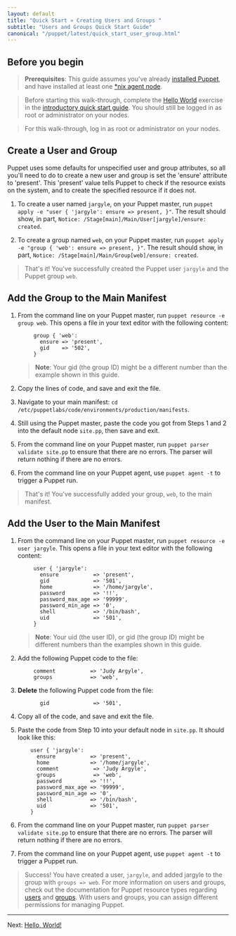 ```yaml
---
layout: default
title: "Quick Start » Creating Users and Groups "
subtitle: "Users and Groups Quick Start Guide"
canonical: "/puppet/latest/quick_start_user_group.html"
---
```


## Before you begin 

> **Prerequisites**: This guide assumes you've already [installed Puppet](https://docs.puppetlabs.com/puppetserver/2.1/install_from_packages.html), and have installed at least one [*nix agent node](https://docs.puppetlabs.com/puppet/4.2/reference/install_linux.html).

> Before starting this walk-through, complete the [Hello World](./quick_start_helloworld) exercise in the [introductory quick start guide](./quick_start.html). You should still be logged in as root or administrator on your nodes.

> For this  walk-through, log in as root or administrator on your nodes.

## Create a User and Group

Puppet uses some defaults for unspecified user and group attributes, so all you'll need to do to create a new user and group is set the 'ensure' attribute to 'present'. This 'present' value tells Puppet to check if the resource exists on the system, and to create the specified resource if it does not.

1.  To create a user named `jargyle`, on your Puppet master, run `puppet apply -e "user { 'jargyle': ensure => present, }"`. The result should show, in part, `Notice: /Stage[main]/Main/User[jargyle]/ensure: created`.

2.  To create a group named `web`, on your Puppet master, run `puppet apply -e "group { 'web': ensure => present, }"`. The result should show, in part, `Notice: /Stage[main]/Main/Group[web]/ensure: created`.

> That's it! You've successfully created the Puppet user `jargyle` and the Puppet group `web`. 

## Add the Group to the Main Manifest

1. From the command line on your Puppet master, run `puppet resource -e group web`. This opens a file in your text editor with the following content:

			group { 'web':
  			  ensure => 'present',
  			  gid    => '502',
			}
			
	>**Note**: Your gid (the group ID) might be a different number than the example shown in this guide.
			
2. Copy the lines of code, and save and exit the file.

3. Navigate to your main manifest: `cd /etc/puppetlabs/code/environments/production/manifests`.

4. Still using the Puppet master, paste the code you got from Steps 1 and 2 into the default node `site.pp`, then save and exit.

5. From the command line on your Puppet master, run `puppet parser validate site.pp` to ensure that there are no errors. The parser will return nothing if there are no errors. 

6. From the command line on your Puppet agent, use `puppet agent -t` to trigger a Puppet run.

> That's it! You've successfully added your group, `web`, to the main manifest.

## Add the User to the Main Manifest

1. From the command line on your Puppet master, run `puppet resource -e user jargyle`. This opens a file in your text editor with the following content:

			user { 'jargyle':
 			  ensure           => 'present',
			  gid              => '501',
			  home             => '/home/jargyle',
			  password         => '!!',
			  password_max_age => '99999',
			  password_min_age => '0',
			  shell            => '/bin/bash',
			  uid              => '501',
			}

	>**Note**: Your uid (the user ID), or gid (the group ID) might be different numbers than the examples shown in this guide.

8. Add the following Puppet code to the file:

			comment           => 'Judy Argyle',
			groups            => 'web',

9. **Delete** the following Puppet code from the file:

			  gid              => '501',
		
10. Copy all of the code, and save and exit the file.

11. Paste the code from Step 10 into your default node in `site.pp`. It should look like this:

			user { 'jargyle':
 			  ensure           => 'present',
			  home             => '/home/jargyle',
			  comment           => 'Judy Argyle',
			  groups            => 'web',
			  password         => '!!',
			  password_max_age => '99999',
			  password_min_age => '0',
			  shell            => '/bin/bash',
			  uid              => '501',
			}

12. From the command line on your Puppet master, run `puppet parser validate site.pp` to ensure that there are no errors. The parser will return nothing if there are no errors. 

13. From the command line on your Puppet agent, use `puppet agent -t` to trigger a Puppet run.

> Success! You have created a user, `jargyle`, and added jargyle to the group with `groups => web`. 
> For more information on users and groups, check out the documentation for Puppet resource types regarding [users](https://docs.puppetlabs.com/references/latest/type.html#user) and [groups](https://docs.puppetlabs.com/references/latest/type.html#group).
> With users and groups, you can assign different permissions for managing Puppet. 

---------
Next: [Hello, World!](./quick_start_helloworld.html)
